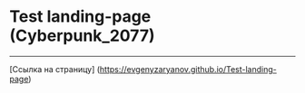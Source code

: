 # Test landing-page (Cyberpunk_2077)
-------------------------
[Ссылка на страницу] (https://evgenyzaryanov.github.io/Test-landing-page)
